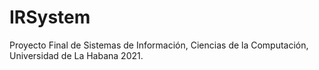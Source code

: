 # IRSystem
Proyecto Final de Sistemas de Información, Ciencias de la Computación, Universidad de La Habana 2021.
